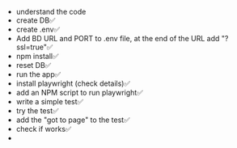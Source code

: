 - understand the code
- create DB✅
- create .env✅
- Add BD URL and PORT to .env file, at the end of the URL add "?ssl=true"✅
- npm install✅
- reset DB✅
- run the app✅
- install playwright (check details)✅
- add an NPM script to run playwright✅
- write a simple test✅
- try the test✅
- add the "got to page" to the test✅
- check if works✅
- 
